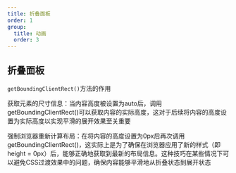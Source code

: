 ```yaml
---
title: 折叠面板
order: 1
group:
  title: 动画
  order: 3
---
```


## 折叠面板

<code src="./demos/Collapse/index.tsx"></code>

`getBoundingClientRect()`方法的作用

获取元素的尺寸信息：当内容高度被设置为auto后，调用getBoundingClientRect()可以获取内容的实际高度，这对于后续将内容的高度设置为实际高度以实现平滑的展开效果至关重要

强制浏览器重新计算布局：在将内容的高度设置为0px后再次调用getBoundingClientRect()，这实际上是为了确保在浏览器应用了新的样式（即height = 0px）后，能够正确地获取到最新的布局信息。这种技巧在某些情况下可以避免CSS过渡效果中的问题，确保内容能够平滑地从折叠状态到展开状态
